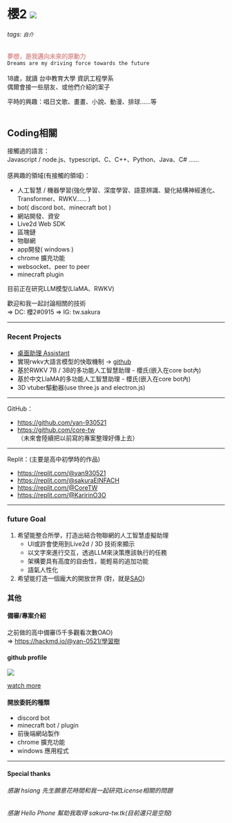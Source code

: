 # 櫻2   <img src="https://komarev.com/ghpvc/?username=yan-930521&label=VIEWS&style=flat&color=5F9EA0"><br>
###### tags: `自介`

<font color="#d89696">**夢想，是我邁向未來的原動力**</font><br>
`Dreams are my driving force towards the future`<br><br>
18歲，就讀 台中教育大學 資訊工程學系<br>
偶爾會接一些朋友、或他們介紹的案子

平時的興趣：唱日文歌、畫畫、小說、動漫、排球......等<br>
<br>

## Coding相關
接觸過的語言：<br>
Javascript / node.js、typescript、C、C++、Python、Java、C# ......<br>
<br>
感興趣的領域(有接觸的領域)：
- 人工智慧 / 機器學習(強化學習、深度學習、語意辨識、變化結構神經進化、Transformer、RWKV...... )
- bot( discord bot、minecraft bot )
- 網站開發、資安
- Live2d Web SDK
- 區塊鏈
- 物聯網
- app開發( windows )
- chrome 擴充功能
- websocket、peer to peer
- minecraft plugin

目前正在研究LLM模型(LlaMA、RWKV)

歡迎和我一起討論相關的技術<br>
=> DC: 櫻2#0915
=> IG: tw.sakura

---
### Recent Projects
- [桌面助理 Assistant](https://github.com/yan-930521/Assistant)
- 實現rwkv大語言模型的快取機制 -> [github](https://github.com/yan-930521/RWKVserver)
- 基於RWKV 7B / 3B的多功能人工智慧助理 - 櫻氏(嵌入在core bot內)
- 基於中文LlaMA的多功能人工智慧助理 - 櫻氏(嵌入在core bot內)
- 3D vtuber驅動器(use three.js and electron.js)

---

GitHub：
- https://github.com/yan-930521
- https://github.com/core-tw<br>
（未來會陸續把以前寫的專案整理好傳上去）

---

Replit：(主要是高中初學時的作品)
- https://replit.com/@yan930521
- https://replit.com/@sakuraEINFACH
- https://replit.com/@CoreTW
- https://replit.com/@KaririnO3O

---

### future Goal
1.  希望能整合所學，打造出結合物聯網的人工智慧虛擬助理
    - UI或許會使用到Live2d / 3D 技術來顯示
    - 以文字來進行交互，透過LLM來決策應該執行的任務
    - 架構要具有高度的自由性，能輕易的追加功能
    - 語氣人性化
1.  希望能打造一個龐大的開放世界 (對，就是[SAO](https://zh.wikipedia.org/zh-tw/%E5%88%80%E5%8A%8D%E7%A5%9E%E5%9F%9F))



### 其他
#### 備審/專案介紹
之前做的高中備審(5千多觀看次數OAO)<br>
=> https://hackmd.io/@yan-0521/學習樹

#### github profile
<img align="center" src="https://metrics.lecoq.io/yan-930521">

[watch more](https://metrics.lecoq.io/about/yan-930521)

#### 開放委託的種類
- discord bot
- minecraft bot / plugin
- 前後端網站製作
- chrome 擴充功能
- windows 應用程式

---

#### Special thanks

###### 感謝 hsiang 先生願意花時間和我一起研究License相關的問題
###### 感謝 Hello Phone 幫助我取得 sakura-tw.tk(目前還只是空殼)
